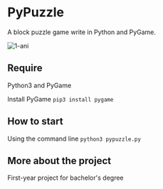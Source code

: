 # PyPuzzle

A block puzzle game write in Python and PyGame.

![1-ani](https://user-images.githubusercontent.com/74190308/152658977-cff04a77-f01f-42bd-91db-bac83f42db93.PNG)

## Require
Python3 and PyGame

Install PyGame
``pip3 install pygame``

## How to start
Using the command line
``python3 pypuzzle.py``

## More about the project
First-year project for bachelor's degree
